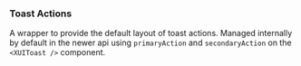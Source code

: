 ### Toast Actions

A wrapper to provide the default layout of toast actions. Managed internally by default in the newer api using `primaryAction` and `secondaryAction` on the `<XUIToast />` component.
